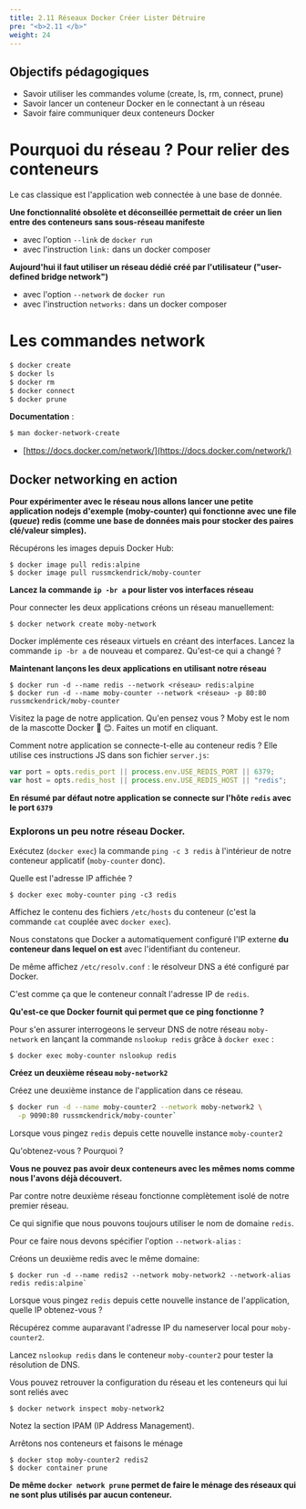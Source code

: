 ```yaml
---
title: 2.11 Réseaux Docker Créer Lister Détruire
pre: "<b>2.11 </b>"
weight: 24
---
```

## Objectifs pédagogiques
  - Savoir utiliser les commandes volume (create, ls, rm, connect, prune)
  - Savoir lancer un conteneur Docker en le connectant à un réseau
  - Savoir faire communiquer deux conteneurs Docker



# Pourquoi du réseau ? Pour relier des conteneurs

Le cas classique est l'application web connectée à une base de donnée.

**Une fonctionnalité obsolète et déconseillée permettait de créer un lien entre des conteneurs sans sous-réseau manifeste**
  - avec l'option `--link` de `docker run`
  - avec l'instruction `link:` dans un docker composer

**Aujourd'hui il faut utiliser un réseau dédié créé par l'utilisateur ("user-defined bridge network")**
  - avec l'option `--network` de `docker run`
  - avec l'instruction `networks:` dans un docker composer

# Les commandes network 

```bash
$ docker create
$ docker ls
$ docker rm
$ docker connect
$ docker prune
```

**Documentation** :

```bash
$ man docker-network-create
```

- [https://docs.docker.com/network/](https://docs.docker.com/network/)

## Docker networking en action

**Pour expérimenter avec le réseau nous allons lancer une petite application nodejs d'exemple (moby-counter) qui fonctionne avec une file (_queue_) redis (comme une base de données mais pour stocker des paires clé/valeur simples).**

Récupérons les images depuis Docker Hub:

```shell
$ docker image pull redis:alpine
$ docker image pull russmckendrick/moby-counter
```

<!-- --- -->

**Lancez la commande `ip -br a` pour lister vos interfaces réseau**

Pour connecter les deux applications créons un réseau manuellement:

```shell
$ docker network create moby-network
```

<!-- --- -->

Docker implémente ces réseaux virtuels en créant des interfaces. Lancez la commande `ip -br a` de nouveau et comparez. Qu'est-ce qui a changé ?

<!-- --- -->

**Maintenant lançons les deux applications en utilisant notre réseau**


```shell
$ docker run -d --name redis --network <réseau> redis:alpine
$ docker run -d --name moby-counter --network <réseau> -p 80:80 russmckendrick/moby-counter
```

Visitez la page de notre application. Qu'en pensez vous ? Moby est le nom de la mascotte Docker 🐳 😊. Faites un motif en cliquant.

Comment notre application se connecte-t-elle au conteneur redis ? Elle utilise ces instructions JS dans son fichier `server.js`:

```javascript
var port = opts.redis_port || process.env.USE_REDIS_PORT || 6379;
var host = opts.redis_host || process.env.USE_REDIS_HOST || "redis";
```
**En résumé par défaut notre application se connecte sur l'hôte `redis` avec le port `6379`**

<!-- --- -->

### Explorons un peu notre réseau Docker.

Exécutez (`docker exec`) la commande `ping -c 3 redis` à l'intérieur de notre conteneur applicatif (`moby-counter` donc). 

Quelle est l'adresse IP affichée ?

```shell
$ docker exec moby-counter ping -c3 redis
```

<!-- ---  -->

Affichez le contenu des fichiers `/etc/hosts` du conteneur (c'est la commande `cat` couplée avec `docker exec`). 

Nous constatons que Docker a automatiquement configuré l'IP externe **du conteneur dans lequel on est** avec l'identifiant du conteneur. 

De même affichez `/etc/resolv.conf` : le résolveur DNS a été configuré par Docker. 

C'est comme ça que le conteneur connaît l'adresse IP de `redis`. 

**Qu'est-ce que Docker fournit qui permet que ce ping fonctionne ?**

<!-- --- -->

Pour s'en assurer interrogeons le serveur DNS de notre réseau `moby-network` en lançant la commande `nslookup redis` grâce à `docker exec` :
```shell
$ docker exec moby-counter nslookup redis
```
<!-- --- -->

**Créez un deuxième réseau `moby-network2`**

Créez une deuxième instance de l'application dans ce réseau.

```bash
$ docker run -d --name moby-counter2 --network moby-network2 \
  -p 9090:80 russmckendrick/moby-counter`
```

Lorsque vous pingez `redis` depuis cette nouvelle instance `moby-counter2`

Qu'obtenez-vous ? Pourquoi ?

<!-- --- -->

**Vous ne pouvez pas avoir deux conteneurs avec les mêmes noms comme nous l'avons déjà découvert.**

Par contre notre deuxième réseau fonctionne complètement isolé de notre premier réseau.

Ce qui signifie que nous pouvons toujours utiliser le nom de domaine `redis`. 

Pour ce faire nous devons spécifier l'option `--network-alias` :

Créons un deuxième redis avec le même domaine:

```shell
$ docker run -d --name redis2 --network moby-network2 --network-alias redis redis:alpine`
```

Lorsque vous pingez `redis` depuis cette nouvelle instance de l'application, quelle IP obtenez-vous ?

<!-- --- -->

Récupérez comme auparavant l'adresse IP du nameserver local pour `moby-counter2`.


Lancez `nslookup redis` dans le conteneur `moby-counter2` pour tester la résolution de DNS. 

Vous pouvez retrouver la configuration du réseau et les conteneurs qui lui sont reliés avec 

```shell
$ docker network inspect moby-network2
```
  Notez la section IPAM (IP Address Management).

<!-- --- -->

Arrêtons nos conteneurs et faisons le ménage 

```shell
$ docker stop moby-counter2 redis2
$ docker container prune
```

 **De même `docker network prune` permet de faire le ménage des réseaux qui ne sont plus utilisés par aucun conteneur.**
